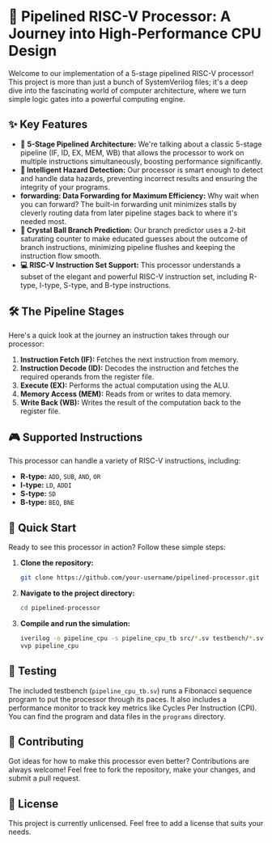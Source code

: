 # 🚀 Pipelined RISC-V Processor: A Journey into High-Performance CPU Design

Welcome to our implementation of a 5-stage pipelined RISC-V processor\! This project is more than just a bunch of SystemVerilog files; it's a deep dive into the fascinating world of computer architecture, where we turn simple logic gates into a powerful computing engine.

## ✨ Key Features

  * 💽 **5-Stage Pipelined Architecture:** We're talking about a classic 5-stage pipeline (IF, ID, EX, MEM, WB) that allows the processor to work on multiple instructions simultaneously, boosting performance significantly.
  * **🧠 Intelligent Hazard Detection:** Our processor is smart enough to detect and handle data hazards, preventing incorrect results and ensuring the integrity of your programs.
  * **forwarding: Data Forwarding for Maximum Efficiency:** Why wait when you can forward? The built-in forwarding unit minimizes stalls by cleverly routing data from later pipeline stages back to where it's needed most.
  * **🔮 Crystal Ball Branch Prediction:** Our branch predictor uses a 2-bit saturating counter to make educated guesses about the outcome of branch instructions, minimizing pipeline flushes and keeping the instruction flow smooth.
  * **💻 RISC-V Instruction Set Support:** This processor understands a subset of the elegant and powerful RISC-V instruction set, including R-type, I-type, S-type, and B-type instructions.

## 🛠️ The Pipeline Stages

Here's a quick look at the journey an instruction takes through our processor:

1.  **Instruction Fetch (IF):** Fetches the next instruction from memory.
2.  **Instruction Decode (ID):** Decodes the instruction and fetches the required operands from the register file.
3.  **Execute (EX):** Performs the actual computation using the ALU.
4.  **Memory Access (MEM):** Reads from or writes to data memory.
5.  **Write Back (WB):** Writes the result of the computation back to the register file.

## 🎮 Supported Instructions

This processor can handle a variety of RISC-V instructions, including:

  * **R-type:** `ADD`, `SUB`, `AND`, `OR`
  * **I-type:** `LD`, `ADDI`
  * **S-type:** `SD`
  * **B-type:** `BEQ`, `BNE`

## 🚀 Quick Start

Ready to see this processor in action? Follow these simple steps:

1.  **Clone the repository:**
    ```bash
    git clone https://github.com/your-username/pipelined-processor.git
    ```
2.  **Navigate to the project directory:**
    ```bash
    cd pipelined-processor
    ```
3.  **Compile and run the simulation:**
    ```bash
    iverilog -o pipeline_cpu -s pipeline_cpu_tb src/*.sv testbench/*.sv
    vvp pipeline_cpu
    ```

## 🧪 Testing

The included testbench (`pipeline_cpu_tb.sv`) runs a Fibonacci sequence program to put the processor through its paces. It also includes a performance monitor to track key metrics like Cycles Per Instruction (CPI). You can find the program and data files in the `programs` directory.

## 🙌 Contributing

Got ideas for how to make this processor even better? Contributions are always welcome\! Feel free to fork the repository, make your changes, and submit a pull request.

## 📜 License

This project is currently unlicensed. Feel free to add a license that suits your needs.
